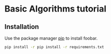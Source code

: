 # Basic Algorithms tutorial

## Installation

Use the package manager [pip](https://pip.pypa.io/en/stable/) to install foobar.

```bash
pip install -r pip install -r requirements.txt
```
